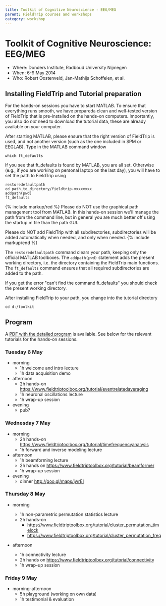 ```yaml
---
title: Toolkit of Cognitive Neuroscience - EEG/MEG
parent: FieldTrip courses and workshops
category: workshop
---
```


# Toolkit of Cognitive Neuroscience: EEG/MEG

- Where: Donders Institute, Radboud University Nijmegen
- When: 6-9 May 2014
- Who: Robert Oostenveld, Jan-Mathijs Schoffelen, et al.

## Installing FieldTrip and Tutorial preparation

For the hands-on sessions you have to start MATLAB. To ensure that everything runs smooth, we have prepareda clean and well-tested version of FieldTrip that is pre-installed on the hands-on computers. Importantly, you also do _not_ need to download the tutorial data, these are already available on your computer.

After starting MATLAB, please ensure that the right version of FieldTrip is used, and not another version (such as the one included in SPM or EEGLAB). Type in the MATLAB command window

    which ft_defaults

If you see that ft_defaults is found by MATLAB, you are all set. Otherwise (e.g., if you are working on personal laptop on the last day), you will have to set the path to FieldTrip using

    restoredefaultpath
    cd path_to_directory/fieldtrip-xxxxxxxx
    addpath(pwd)
    ft_defaults

{% include markup/red %}
Please do NOT use the graphical path management tool from MATLAB. In this hands-on session we'll manage the path from the command line, but in general you are much better off using the startup.m file than the path GUI.

Please do NOT add FieldTrip with all subdirectories, subdirectories will be added automatically when needed, and only when needed.
{% include markup/end %}

The `restoredefaultpath` command clears your path, keeping only the official MATLAB toolboxes. The `addpath(pwd)` statement adds the present working directory, i.e. the directory containing the FieldTrip main functions. The `ft_defaults` command ensures that all required subdirectories are added to the path.

If you get the error "can't find the command ft_defaults" you should check the present working directory.

After installing FieldTrip to your path, you change into the tutorial directory

    cd d:/toolkit

## Program

A [PDF with the detailed program](/assets/pdf/workshop/toolkit2014/program.pdf) is available. See below for the relevant tutorials for the hands-on sessions.

### Tuesday 6 May

- morning
  - 1h welcome and intro lecture
  - 1h data acquisition demo
- afternoon
  - 2h hands-on <https://www.fieldtriptoolbox.org/tutorial/eventrelatedaveraging>
  - 1h neuronal oscillations lecture
  - 1h wrap-up session
- evening
  - pub?

### Wednesday 7 May

- morning
  - 2h hands-on <https://www.fieldtriptoolbox.org/tutorial/timefrequencyanalysis>
  - 1h forward and inverse modeling lecture
- afternoon
  - 1h beamforming lecture
  - 2h hands on <https://www.fieldtriptoolbox.org/tutorial/beamformer>
  - 1h wrap-up session
- evening
  - dinner <http://goo.gl/maps/jwrEI>

### Thursday 8 May

- morning

  - 1h non-parametric permutation statistics lecture
  - 2h hands-on
    - <https://www.fieldtriptoolbox.org/tutorial/cluster_permutation_timelock>
    - <https://www.fieldtriptoolbox.org/tutorial/cluster_permutation_freq>

- afternoon
  - 1h connectivity lecture
  - 2h hands on <https://www.fieldtriptoolbox.org/tutorial/connectivity>
  - 1h wrap-up session

### Friday 9 May

- morning-afternoon
  - 5h playground (working on own data)
  - 1h testimonial & evaluation
